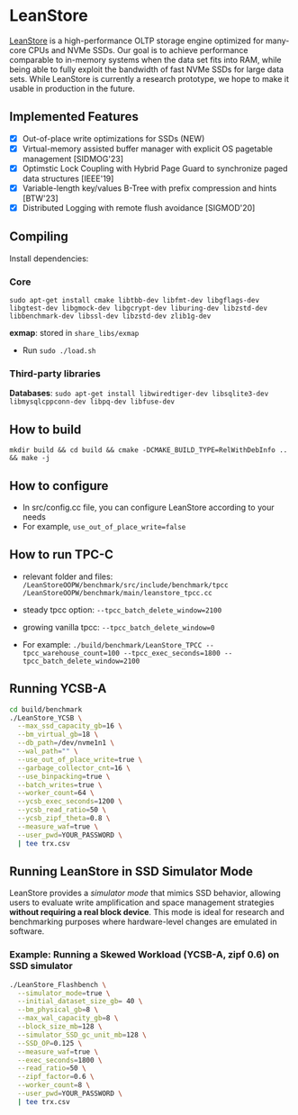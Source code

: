 # LeanStore

[LeanStore](https://db.in.tum.de/~leis/papers/leanstore.pdf) is a high-performance OLTP storage engine optimized for many-core CPUs and NVMe SSDs. Our goal is to achieve performance comparable to in-memory systems when the data set fits into RAM, while being able to fully exploit the bandwidth of fast NVMe SSDs for large data sets. While LeanStore is currently a research prototype, we hope to make it usable in production in the future.

## Implemented Features
- [x] Out-of-place write optimizations for SSDs  (NEW)
- [x] Virtual-memory assisted buffer manager with explicit OS pagetable management  [SIDMOG'23]
- [x] Optimstic Lock Coupling with Hybrid Page Guard to synchronize paged data structures [IEEE'19]
- [x] Variable-length key/values B-Tree with prefix compression and hints  [BTW'23]
- [x] Distributed Logging with remote flush avoidance [SIGMOD'20]

## Compiling
Install dependencies:

### Core
`sudo apt-get install cmake libtbb-dev libfmt-dev libgflags-dev libgtest-dev libgmock-dev libgcrypt-dev liburing-dev libzstd-dev libbenchmark-dev libssl-dev libzstd-dev zlib1g-dev`

**exmap**: stored in `share_libs/exmap`
- Run `sudo ./load.sh`

### Third-party libraries
 
**Databases**: `sudo apt-get install libwiredtiger-dev libsqlite3-dev libmysqlcppconn-dev libpq-dev libfuse-dev`

## How to build

`mkdir build && cd build && cmake -DCMAKE_BUILD_TYPE=RelWithDebInfo .. && make -j`


## How to configure
- In src/config.cc file, you can configure LeanStore according to your needs
- For example, ``use_out_of_place_write=false``

## How to run TPC-C
- relevant folder and files: ``/LeanStoreOOPW/benchmark/src/include/benchmark/tpcc`` ``/LeanStoreOOPW/benchmark/main/leanstore_tpcc.cc``
- steady tpcc option: ``--tpcc_batch_delete_window=2100`` 
- growing vanilla tpcc:  ``--tpcc_batch_delete_window=0`` 

- For example:  ``./build/benchmark/LeanStore_TPCC --tpcc_warehouse_count=100 --tpcc_exec_seconds=1800 --tpcc_batch_delete_window=2100``


## Running YCSB-A

```bash
cd build/benchmark
./LeanStore_YCSB \
  --max_ssd_capacity_gb=16 \
  --bm_virtual_gb=18 \
  --db_path=/dev/nvme1n1 \
  --wal_path="" \
  --use_out_of_place_write=true \
  --garbage_collector_cnt=16 \
  --use_binpacking=true \
  --batch_writes=true \
  --worker_count=64 \
  --ycsb_exec_seconds=1200 \
  --ycsb_read_ratio=50 \
  --ycsb_zipf_theta=0.8 \
  --measure_waf=true \
  --user_pwd=YOUR_PASSWORD \
  | tee trx.csv
```


## Running LeanStore in SSD Simulator Mode

LeanStore provides a *simulator mode* that mimics SSD behavior, allowing users to evaluate write amplification and space management strategies **without requiring a real block device**. This mode is ideal for research and benchmarking purposes where hardware-level changes are emulated in software.

### Example: Running a Skewed Workload (YCSB-A, zipf 0.6) on SSD simulator

```bash
./LeanStore_Flashbench \
  --simulator_mode=true \
  --initial_dataset_size_gb= 40 \
  --bm_physical_gb=8 \
  --max_wal_capacity_gb=8 \
  --block_size_mb=128 \
  --simulator_SSD_gc_unit_mb=128 \
  --SSD_OP=0.125 \
  --measure_waf=true \
  --exec_seconds=1800 \
  --read_ratio=50 \
  --zipf_factor=0.6 \
  --worker_count=8 \
  --user_pwd=YOUR_PASSWORD \
  | tee trx.csv
